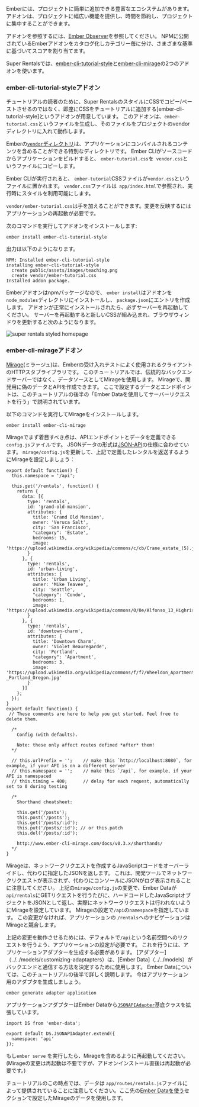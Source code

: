<!--
Ember has a rich ecosystem of addons that can be easily added to projects.
Addons provide a wide range of functionality to projects, often saving time and letting you focus on your project.
-->

Emberには、プロジェクトに簡単に追加できる豊富なエコシステムがあります。
アドオンは、プロジェクトに幅広い機能を提供し、時間を節約し、プロジェクトに集中することができます。

<!--
To browse addons, visit the [Ember Observer](https://emberobserver.com/) website.  It catalogs and categorizes Ember addons that have been published to NPM and assigns them a score based on a variety of criteria.
-->

アドオンを参照するには、[Ember Observer](https://emberobserver.com/)を参照してください。 NPMに公開されているEmberアドオンをカタログ化しカテゴリー毎に分け、さまざまな基準に基づいてスコアを割り当てます。

<!--
For Super Rentals, we'll take advantage of two addons: [ember-cli-tutorial-style](https://github.com/toddjordan/ember-cli-tutorial-style) and [ember-cli-mirage](http://www.ember-cli-mirage.com/).
-->

Super Rentalsでは、[ember-cli-tutorial-style](https://github.com/toddjordan/ember-cli-tutorial-style)と[ember-cli-mirage](http://www.ember-cli-mirage.com/)の2つのアドオンを使います。

<!--
### ember-cli-tutorial-style
-->

### ember-cli-tutorial-styleアドオン

<!--
Instead of having you copy/paste in CSS to style Super Rentals, we've created an addon called [ember-cli-tutorial-style](https://github.com/ember-learn/ember-cli-tutorial-style) that instantly adds CSS to the tutorial.
The addon works by generating a file called `ember-tutorial.css` and putting that file in the super-rentals `vendor` directory.
-->

チュートリアルの読者のために、Super RentalsのスタイルにCSSでコピー/ペーストさせるのではなく、即座にCSSをチュートリアルに追加する[ember-cli-tutorial-style]というアドオンが用意しています。
このアドオンは、`ember-tutorial.css`というファイルを生成し、そのファイルをプロジェクトのvendorディレクトリに入れて動作します。

<!--
The [`vendor` directory](../../addons-and-dependencies/managing-dependencies/#toc_other-assets) in Ember is a special directory where you can include content that gets compiled into your application.
When Ember CLI builds our app from our source code, it copies `ember-tutorial.css` into a file called `vendor.css`.
-->

Emberの[`vendor`ディレクトリ](../../addons-and-dependencies/managing-dependencies/#toc_other-assets)は、アプリケーションにコンパイルされるコンテンツを含めることができる特別なディレクトリです。
Ember CLIがソースコードからアプリケーションをビルドすると、 `ember-tutorial.css`を` vendor.css`というファイルにコピーします。

<!--
As Ember CLI runs, it takes the `ember-tutorial` CSS file and puts it in a file called `vendor.css`.
The `vendor.css` file is referenced in `app/index.html`, making the styles available at runtime.
-->

Ember CLIが実行されると、 `ember-tutorial`CSSファイルが`vendor.css`というファイルに置かれます。
`vendor.css`ファイルは` app/index.html`で参照され、実行時にスタイルを利用可能にします。

<!--
We can make additional style tweaks to `vendor/ember-tutorial.css`, and the changes will take effect whenever we restart the app.
-->

`vendor/ember-tutorial.css`は手を加えることができます。変更を反映するにはアプリケーションの再起動が必要です。

<!--
Run the following command to install the addon:
-->

次のコマンドを実行してアドオンをインストールします:


```shell
ember install ember-cli-tutorial-style
```

<!--
Here is the output:
-->

出力は以下のようになります。

```shell
NPM: Installed ember-cli-tutorial-style
installing ember-cli-tutorial-style
  create public/assets/images/teaching.png
  create vendor/ember-tutorial.css
Installed addon package.
```

<!--
Since Ember addons are npm packages, `ember install` installs them in the `node_modules` directory, and makes an entry
in `package.json`. Be sure to restart your server after the addon has installed successfully. Restarting the server will
incorporate the new CSS and refreshing the browser window will give you this:
-->

Emberアドオンはnpmパッケージなので、 `ember install`はアドオンを`node_modules`ディレクトリにインストールし、 `package.json`にエントリを作成します。 アドオンが正常にインストールされたら、必ずサーバーを再起動してください。 サーバーを再起動すると新しいCSSが組み込まれ、ブラウザウィンドウを更新すると次のようになります。

![super rentals styled homepage](../../images/installing-addons/styled-super-rentals-basic.png)

<!--
### ember-cli-mirage
-->

### ember-cli-mirageアドオン

<!--
[Mirage](http://www.ember-cli-mirage.com/) is a client HTTP stubbing library often used for Ember acceptance testing.
For the case of this tutorial, we'll use mirage as our source of data rather than a traditional backend server.
Mirage will allow us to create fake data to work with while developing our app and mimic an API.
The data and endpoints we setup here will come into play later in the tutorial, when we use Ember Data to make server requests.
-->

[Mirage](http://www.ember-cli-mirage.com/)(ミラージュ)は、Emberの受け入れテストによく使用されるクライアントのHTTPスタブライブラリです。
このチュートリアルでは、伝統的なバックエンドサーバーではなく、データソースとしてMirageを使用します。
Mirageで、開発用に偽のデータとAPIを作成できます。
ここで設定するデータとエンドポイントは、このチュートリアルの後半の「Ember Dataを使用してサーバーリクエストを行う」で説明されています。

<!--
Install the Mirage addon as follows:
-->

以下のコマンドを実行してMirageをインストールします。

```shell
ember install ember-cli-mirage
```

<!--
Our primary focus with mirage will be in the `config.js` file, which is where we can define our API endpoints and our data.
We will be following the [JSON-API specification](http://jsonapi.org/) which requires our data to be formatted a certain way.
Let's configure Mirage to send back our rentals that we had defined above by updating `mirage/config.js`:
-->

Mirageでまず着目すべき点は、APIエンドポイントとデータを定義できる`config.js`ファイルです。
JSONデータの形式は[JSON-API](http://jsonapi.org/)の仕様に合わせています。
`mirage/config.js`を更新して、上記で定義したレンタルを返送するようにMirageを設定しましょう：

```mirage/config.js{+1,+2,+3,+4,+5,+6,+7,+8,+9,+10,+11,+12,+13,+14,+15,+16,+17,+18,+19,+20,+21,+22,+23,+24,+25,+26,+27,+28,+29,+30,+31,+32,+33,+34,+35,+36,+37,+38,+39,+40,+41,+42,-43,-44,-45,-46,-47,-48,-49,-50,-51,-52,-53,-54,-55,-56,-57,-58,-59,-60,-61,-62,-63,-64,-65,-66,-67}
export default function() {
  this.namespace = '/api';

  this.get('/rentals', function() {
    return {
      data: [{
        type: 'rentals',
        id: 'grand-old-mansion',
        attributes: {
          title: 'Grand Old Mansion',
          owner: 'Veruca Salt',
          city: 'San Francisco',
          "category": 'Estate',
          bedrooms: 15,
          image: 'https://upload.wikimedia.org/wikipedia/commons/c/cb/Crane_estate_(5).jpg'
        }
      }, {
        type: 'rentals',
        id: 'urban-living',
        attributes: {
          title: 'Urban Living',
          owner: 'Mike Teavee',
          city: 'Seattle',
          "category": 'Condo',
          bedrooms: 1,
          image: 'https://upload.wikimedia.org/wikipedia/commons/0/0e/Alfonso_13_Highrise_Tegucigalpa.jpg'
        }
      }, {
        type: 'rentals',
        id: 'downtown-charm',
        attributes: {
          title: 'Downtown Charm',
          owner: 'Violet Beauregarde',
          city: 'Portland',
          "category": 'Apartment',
          bedrooms: 3,
          image: 'https://upload.wikimedia.org/wikipedia/commons/f/f7/Wheeldon_Apartment_Building_-_Portland_Oregon.jpg'
        }
      }]
    };
  });
}
export default function() {
 // These comments are here to help you get started. Feel free to delete them.

  /*
    Config (with defaults).

    Note: these only affect routes defined *after* them!
  */

  // this.urlPrefix = '';    // make this `http://localhost:8080`, for example, if your API is on a different server
  // this.namespace = '';    // make this `/api`, for example, if your API is namespaced
  // this.timing = 400;      // delay for each request, automatically set to 0 during testing

  /*
    Shorthand cheatsheet:

    this.get('/posts');
    this.post('/posts');
    this.get('/posts/:id');
    this.put('/posts/:id'); // or this.patch
    this.del('/posts/:id');

    http://www.ember-cli-mirage.com/docs/v0.3.x/shorthands/
  */
}
```

<!--
Mirage works by overriding the JavaScript code that makes network requests and instead returns the JSON you specify.
We should note that this means you will not see any network requests in your development tools but will instead see the JSON logged in your console.
Our update to `mirage/config.js` configures Mirage so that whenever Ember Data makes a GET request to `/api/rentals`, Mirage will return this JavaScript object as JSON and no network request is actually made.
We also specified a `namespace` of `/api` in our mirage configuration.
Without this change, navigation to `/rentals` in our application would conflict with Mirage.
-->

Mirageは、ネットワークリクエストを作成するJavaScriptコードをオーバーライドし、代わりに指定したJSONを返します。
これは、開発ツールでネットワークリクエストが表示されず、代わりにコンソールにJSONがログ表示されることに注意してください。
上記の`mirage/config.js`の変更で、Ember Dataが`api/rentals`にGETリクエストを行うたびに、ハードコードしたJavaScriptオブジェクトをJSONとして返し、実際にネットワークリクエストは行われないようにMirageを設定しています。
Mirageの設定で`/api`の`namespace`を指定しています。
この変更がなければ、アプリケーションの `/rentals`へのナビゲーションはMirageと競合します。

<!--
In order for this to work, we need our application to default to making requests to the namespace of `/api`.
To do this, we want to generate an application adapter.
An [Adapter](../../models/customizing-adapters) is an object that [Ember Data](../../models) uses to determine how we communicate with our backend.
We will cover Ember Data in more detail later in this tutorial.
For now, let's generate an adapter for our application:
-->

上記の変更を動作させるためには、デフォルトで`/api`という名前空間へのリクエストを行うよう、アプリケーションの設定が必要です。
これを行うには、アプリケーションアダプターを生成する必要があります。
[アダプター]（../../models/customizing-adaptapters）は、[Ember Data]（../../models）がバックエンドと通信する方法を決定するために使用します。
Ember Dataについては、このチュートリアルの後半で詳しく説明します。
今はアプリケーション用のアダプタを生成しましょう。

```shell
ember generate adapter application
```

<!--
This adapter will extend the [`JSONAPIAdapter`](https://www.emberjs.com/api/ember-data/2.16/classes/DS.JSONAPIAdapter) base class from Ember Data:
-->

アプリケーションアダプターはEmber Dataから[`JSONAPIAdapter`](https://www.emberjs.com/api/ember-data/2.16/classes/DS.JSONAPIAdapter)基底クラスを拡張しています。

```app/adapters/application.js{+4}
import DS from 'ember-data';

export default DS.JSONAPIAdapter.extend({
  namespace: 'api'
});
```

<!--
If you were running `ember serve` in another shell, restart the server to include Mirage in your build.
-->

もし`ember serve` を実行したら、Mirageを含めるように再起動してください。(Mirageの変更は再起動は不要ですが、アドオンインストール直後は再起動が必要です。)

<!--
Note that at this point of the tutorial, the data is still provided by the `app/routes/rentals.js` file. We will make use of the mirage data we set up here in the upcoming section called [Using Ember Data](../ember-data/).
-->

チュートリアルのこの時点では、データは `app/routes/rentals.js`ファイルによって提供されていることに注意してください。ここ先の[Ember Dataを使う](../ember-data/)セクションで設定したMirageのデータを使用します。
